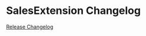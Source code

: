 # SalesExtension Changelog

[Release Changelog](https://github.com/spryker/storage-extension/releases)
